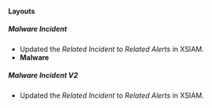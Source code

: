 
#### Layouts
##### Malware Incident
- Updated the *Related Incident* to *Related Alerts* in XSIAM.
- **Malware**
##### Malware Incident V2
- Updated the *Related Incident* to *Related Alerts* in XSIAM.
